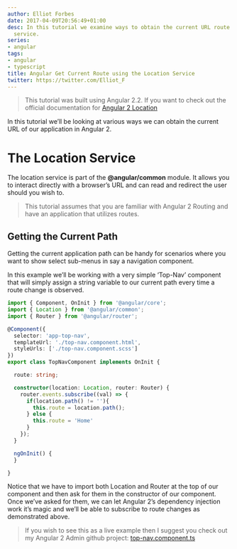 ```yaml
---
author: Elliot Forbes
date: 2017-04-09T20:56:49+01:00
desc: In this tutorial we examine ways to obtain the current URL route using the location
  service.
series:
- angular
tags:
- angular
- typescript
title: Angular Get Current Route using the Location Service
twitter: https://twitter.com/Elliot_F
---
```


>This tutorial was built using Angular 2.2. If you want to check out the official documentation for <a href="https://angular.io/docs/ts/latest/api/common/index/Location-class.html">Angular 2 Location</a>

In this tutorial we’ll be looking at various ways we can obtain the current URL of our application in Angular 2. 

# The Location Service

The location service is part of the **@angular/common** module. It allows you to interact directly with a browser’s URL and can read and redirect the user should you wish to.

> This tutorial assumes that you are familiar with Angular 2 Routing and have an application that utilizes routes.

## Getting the Current Path

Getting the current application path can be handy for scenarios where you want to show select sub-menus in say a navigation component. 

In this example we’ll be working with a very simple ‘Top-Nav’ component that will simply assign a string variable to our current path every time a route change is observed. 

```ts
import { Component, OnInit } from '@angular/core';
import { Location } from '@angular/common';
import { Router } from '@angular/router';

@Component({
  selector: 'app-top-nav',
  templateUrl: './top-nav.component.html',
  styleUrls: ['./top-nav.component.scss']
})
export class TopNavComponent implements OnInit {

  route: string;

  constructor(location: Location, router: Router) {
    router.events.subscribe((val) => {
      if(location.path() != ''){
        this.route = location.path();
      } else {
        this.route = 'Home'
      }
    });
  }

  ngOnInit() {
  }

}
```

Notice that we have to import both Location and Router at the top of our component and then ask for them in the constructor of our component. Once we’ve asked for them, we can let Angular 2’s dependency injection work it’s magic and we’ll be able to subscribe to route changes as demonstrated above.

> If you wish to see this as a live example then I suggest you check out my Angular 2 Admin github project: <a href="https://github.com/elliotforbes/angular-2-admin/blob/master/src/app/common/top-nav/top-nav.component.ts">top-nav.component.ts</a>